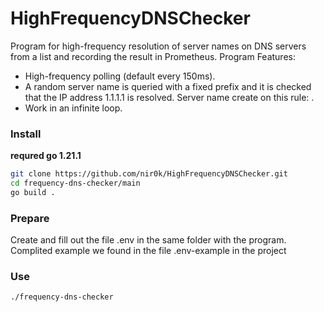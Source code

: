 # HighFrequencyDNSChecker

Program for high-frequency resolution of server names on DNS servers from a list and recording the result in Prometheus.
Program Features:
- High-frequency polling (default every 150ms).
- A random server name is queried with a fixed prefix and it is checked that the IP address 1.1.1.1 is resolved. Server name create on this rule: <timestamp with miliseconds>.<hostname prefix>
- Work in an infinite loop.

### Install
**requred go 1.21.1**
```bash
git clone https://github.com/nir0k/HighFrequencyDNSChecker.git
cd frequency-dns-checker/main
go build .
```

### Prepare
Create and fill out the file .env in the same folder with the program. 
Complited example we found in the file .env-example in the project

### Use
```bash
./frequency-dns-checker
```
